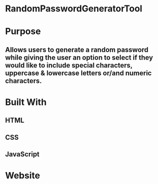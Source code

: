 # RandomPasswordGeneratorTool

# Purpose

## Allows users to generate a random password while giving the user an option to select if they would like to include special characters, uppercase & lowercase letters or/and numeric characters.

# Built With

## HTML
## CSS
## JavaScript

# Website